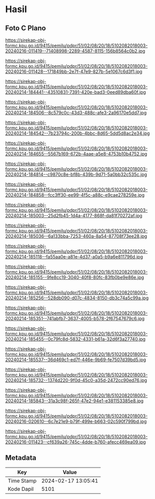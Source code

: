 # Hasil

## Foto C Plano

https://sirekap-obj-formc.kpu.go.id/9415/pemilu/pdpr/51/02/08/20/18/5102082018003-20240216-011419--71408998-2289-4587-8115-156b8564c0b2.jpg

https://sirekap-obj-formc.kpu.go.id/9415/pemilu/pdpr/51/02/08/20/18/5102082018003-20240216-011428--171849bb-2e7f-47e9-827b-5e1067c6d3f1.jpg

https://sirekap-obj-formc.kpu.go.id/9415/pemilu/pdpr/51/02/08/20/18/5102082018003-20240214-184441--43510831-7391-420e-bad3-0eed89dba60f.jpg

https://sirekap-obj-formc.kpu.go.id/9415/pemilu/pdpr/51/02/08/20/18/5102082018003-20240214-184506--8c579c0c-43d3-488c-afe3-2a96170e5dd7.jpg

https://sirekap-obj-formc.kpu.go.id/9415/pemilu/pdpr/51/02/08/20/18/5102082018003-20240214-184542--7b23794c-200b-4bbc-8d65-5dd5d8ac2e34.jpg

https://sirekap-obj-formc.kpu.go.id/9415/pemilu/pdpr/51/02/08/20/18/5102082018003-20240214-184655--5567b169-672b-4aae-a5e8-4753b10b4752.jpg

https://sirekap-obj-formc.kpu.go.id/9415/pemilu/pdpr/51/02/08/20/18/5102082018003-20240214-184814--c9870c8e-bf8b-439b-9d71-5a0bb32c535c.jpg

https://sirekap-obj-formc.kpu.go.id/9415/pemilu/pdpr/51/02/08/20/18/5102082018003-20240214-184858--fcc3ff30-ee99-4f5c-a88c-e9cae278259e.jpg

https://sirekap-obj-formc.kpu.go.id/9415/pemilu/pdpr/51/02/08/20/18/5102082018003-20240214-185003--25d2fb45-1d4a-4177-868f-da81f70272af.jpg

https://sirekap-obj-formc.kpu.go.id/9415/pemilu/pdpr/51/02/08/20/18/5102082018003-20240214-185036--6a133bba-7253-460a-8a54-87708f73ee28.jpg

https://sirekap-obj-formc.kpu.go.id/9415/pemilu/pdpr/51/02/08/20/18/5102082018003-20240214-185118--fa55aa0e-a81e-4d37-a0a5-b9a6e811796d.jpg

https://sirekap-obj-formc.kpu.go.id/9415/pemilu/pdpr/51/02/08/20/18/5102082018003-20240214-185155--9fe8cc19-3040-40f8-80fc-83fb0be9e86e.jpg

https://sirekap-obj-formc.kpu.go.id/9415/pemilu/pdpr/51/02/08/20/18/5102082018003-20240214-185256--528db090-d07c-4834-8150-db3c74a5c99a.jpg

https://sirekap-obj-formc.kpu.go.id/9415/pemilu/pdpr/51/02/08/20/18/5102082018003-20240214-185351--741abfb7-3637-4005-b578-2f67547679c6.jpg

https://sirekap-obj-formc.kpu.go.id/9415/pemilu/pdpr/51/02/08/20/18/5102082018003-20240214-185455--0c79fc8d-5832-4331-b61a-32d6f3a27740.jpg

https://sirekap-obj-formc.kpu.go.id/9415/pemilu/pdpr/51/02/08/20/18/5102082018003-20240214-185537--36d469c1-ed7f-446e-9b69-fe7507d39bd5.jpg

https://sirekap-obj-formc.kpu.go.id/9415/pemilu/pdpr/51/02/08/20/18/5102082018003-20240214-185732--1374d220-9f0d-45c0-a35d-2472cc90ed76.jpg

https://sirekap-obj-formc.kpu.go.id/9415/pemilu/pdpr/51/02/08/20/18/5102082018003-20240214-185843--31a3c98f-265f-47e2-94e1-e381153385e8.jpg

https://sirekap-obj-formc.kpu.go.id/9415/pemilu/pdpr/51/02/08/20/18/5102082018003-20240216-020610--6c7e21e9-b79f-499e-b663-02c590f799bd.jpg

https://sirekap-obj-formc.kpu.go.id/9415/pemilu/pdpr/51/02/08/20/18/5102082018003-20240216-011423--cf639a26-745c-4dde-b760-afecc469ea09.jpg


## Metadata

| Key        | Value               |
| ---------- | ------------------- |
| Time Stamp | 2024-02-17 13:05:41 |
| Kode Dapil | 5101                |



